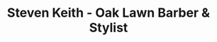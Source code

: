 ---
title: "Steven Keith - Oak Lawn Barber & Stylist"
url: /dallas/steven-keith-oak-lawn-barber-and-stylist/
shop: hairdresser
---